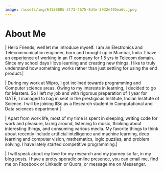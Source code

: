 ```yaml
---
image: /assets/img/64130885-3f73-4675-8d4e-3932ef05ea6c.jpeg
---
```


# About Me

<style>
body {
        background-image: url("/assets/img/whatsap_background.png");
}

</style>

|                           Hello Friends, well let me introduce myself. I am an Electronics and Telecommunication engineer, born and brought up in Mumbai, India. I have an experience of working in an IT company for 1.5 yrs in Telecom domain. Since my school days I love learning and creating new things. I like to truly understand how something works rather than just settling for using the end product.|

|                           During my work at Wipro, I got inclined towards programming and Computer science areas. Owing to my interests in learning, I decided to go for Masters. So I left my job and with rigorous preparation of 1 year for GATE, I managed to bag in seat in the prestigious Institute, Indian Institute of Science. I will be joining IISc as a Research student in Computational and Data sciences department.|

|                           Apart from work life, most of my time is spent in sleeping, writing code for work and pleasure, lazing around, listening to music, thinking about interesting things, and consuming various media. My favorite things to think about recently include artificial intelligence and machine learning, deep learning and computer vision, mathematics, logic puzzles, and problem solving. I have lately started competitive programming.|

|                           I will speak about my love for my research and my journey so far, in my blog posts. I have a pretty sporadic online presence, you can email me, find me on Facebook or LinkedIn or Quora, or message me on Messenger.
